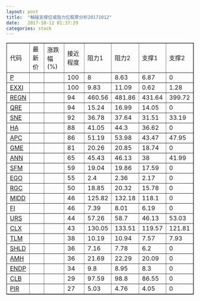 ```yaml
---
layout: post
title:  "触碰支撑位或阻力位股票分析20171012"
date:   2017-10-12 01:37:29
categories: stock
---
```

<script type="text/javascript">
var stockList = []
stockList.push('gb_p');
stockList.push('gb_exxi');
stockList.push('gb_regn');
stockList.push('gb_qre');
stockList.push('gb_sne');
stockList.push('gb_ha');
stockList.push('gb_apc');
stockList.push('gb_gme');
stockList.push('gb_ann');
stockList.push('gb_sfm');
stockList.push('gb_ego');
stockList.push('gb_rgc');
stockList.push('gb_midd');
stockList.push('gb_fi');
stockList.push('gb_urs');
stockList.push('gb_clx');
stockList.push('gb_tlm');
stockList.push('gb_shld');
stockList.push('gb_amh');
stockList.push('gb_endp');
stockList.push('gb_clb');
stockList.push('gb_pir');
</script>
<table border="1">
 <tr>
 <td>代码</td>
 <td>最新价</td>
 <td>涨跌幅(%)</td>
 <td>接近程度</td>
 <td>阻力1</td>
 <td>阻力2</td>
 <td>支撑1</td>
 <td>支撑2</td>
</tr>
  <tr id="p" class="red">
  <td><a href="http://stock.finance.sina.com.cn/usstock/quotes/P.html" target="_blank">P</a></td><td></td><td></td><td>100</td><td>8</td><td>8.63</td><td>6.87</td><td>0</td></tr>
  <tr id="exxi" class="red">
  <td><a href="http://stock.finance.sina.com.cn/usstock/quotes/EXXI.html" target="_blank">EXXI</a></td><td></td><td></td><td>100</td><td>9.83</td><td>11.09</td><td>0.62</td><td>1.28</td></tr>
  <tr id="regn" class="red">
  <td><a href="http://stock.finance.sina.com.cn/usstock/quotes/REGN.html" target="_blank">REGN</a></td><td></td><td></td><td>94</td><td>460.56</td><td>481.86</td><td>431.64</td><td>399.72</td></tr>
  <tr id="qre" class="red">
  <td><a href="http://stock.finance.sina.com.cn/usstock/quotes/QRE.html" target="_blank">QRE</a></td><td></td><td></td><td>94</td><td>15.24</td><td>16.99</td><td>14.05</td><td>0</td></tr>
  <tr id="sne" class="red">
  <td><a href="http://stock.finance.sina.com.cn/usstock/quotes/SNE.html" target="_blank">SNE</a></td><td></td><td></td><td>92</td><td>36.78</td><td>37.64</td><td>31.51</td><td>33.19</td></tr>
  <tr id="ha" class="red">
  <td><a href="http://stock.finance.sina.com.cn/usstock/quotes/HA.html" target="_blank">HA</a></td><td></td><td></td><td>88</td><td>41.05</td><td>44.3</td><td>36.62</td><td>0</td></tr>
  <tr id="apc" class="green">
  <td><a href="http://stock.finance.sina.com.cn/usstock/quotes/APC.html" target="_blank">APC</a></td><td></td><td></td><td>86</td><td>51.19</td><td>53.98</td><td>43.47</td><td>47.95</td></tr>
  <tr id="gme" class="red">
  <td><a href="http://stock.finance.sina.com.cn/usstock/quotes/GME.html" target="_blank">GME</a></td><td></td><td></td><td>81</td><td>20.26</td><td>20.85</td><td>18.74</td><td>0</td></tr>
  <tr id="ann" class="red">
  <td><a href="http://stock.finance.sina.com.cn/usstock/quotes/ANN.html" target="_blank">ANN</a></td><td></td><td></td><td>65</td><td>45.43</td><td>46.13</td><td>38</td><td>41.99</td></tr>
  <tr id="sfm" class="red">
  <td><a href="http://stock.finance.sina.com.cn/usstock/quotes/SFM.html" target="_blank">SFM</a></td><td></td><td></td><td>59</td><td>19.04</td><td>19.86</td><td>17.59</td><td>0</td></tr>
  <tr id="ego" class="green">
  <td><a href="http://stock.finance.sina.com.cn/usstock/quotes/EGO.html" target="_blank">EGO</a></td><td></td><td></td><td>55</td><td>2.4</td><td>2.36</td><td>2.17</td><td>0</td></tr>
  <tr id="rgc" class="green">
  <td><a href="http://stock.finance.sina.com.cn/usstock/quotes/RGC.html" target="_blank">RGC</a></td><td></td><td></td><td>50</td><td>18.85</td><td>20.32</td><td>15.78</td><td>0</td></tr>
  <tr id="midd" class="red">
  <td><a href="http://stock.finance.sina.com.cn/usstock/quotes/MIDD.html" target="_blank">MIDD</a></td><td></td><td></td><td>46</td><td>125.82</td><td>132.18</td><td>118.1</td><td>0</td></tr>
  <tr id="fi" class="red">
  <td><a href="http://stock.finance.sina.com.cn/usstock/quotes/FI.html" target="_blank">FI</a></td><td></td><td></td><td>46</td><td>7.39</td><td>8.01</td><td>6.19</td><td>0</td></tr>
  <tr id="urs" class="green">
  <td><a href="http://stock.finance.sina.com.cn/usstock/quotes/URS.html" target="_blank">URS</a></td><td></td><td></td><td>44</td><td>57.26</td><td>58.7</td><td>46.13</td><td>53.03</td></tr>
  <tr id="clx" class="green">
  <td><a href="http://stock.finance.sina.com.cn/usstock/quotes/CLX.html" target="_blank">CLX</a></td><td></td><td></td><td>43</td><td>130.05</td><td>133.51</td><td>119.57</td><td>121.81</td></tr>
  <tr id="tlm" class="green">
  <td><a href="http://stock.finance.sina.com.cn/usstock/quotes/TLM.html" target="_blank">TLM</a></td><td></td><td></td><td>38</td><td>10.19</td><td>10.94</td><td>7.57</td><td>7.93</td></tr>
  <tr id="shld" class="green">
  <td><a href="http://stock.finance.sina.com.cn/usstock/quotes/SHLD.html" target="_blank">SHLD</a></td><td></td><td></td><td>36</td><td>7.16</td><td>7.78</td><td>6.2</td><td>0</td></tr>
  <tr id="amh" class="green">
  <td><a href="http://stock.finance.sina.com.cn/usstock/quotes/AMH.html" target="_blank">AMH</a></td><td></td><td></td><td>36</td><td>21.69</td><td>22.29</td><td>20.09</td><td>0</td></tr>
  <tr id="endp" class="green">
  <td><a href="http://stock.finance.sina.com.cn/usstock/quotes/ENDP.html" target="_blank">ENDP</a></td><td></td><td></td><td>34</td><td>9.8</td><td>8.95</td><td>8.3</td><td>0</td></tr>
  <tr id="clb" class="red">
  <td><a href="http://stock.finance.sina.com.cn/usstock/quotes/CLB.html" target="_blank">CLB</a></td><td></td><td></td><td>29</td><td>97.59</td><td>98.8</td><td>86.55</td><td>0</td></tr>
  <tr id="pir" class="green">
  <td><a href="http://stock.finance.sina.com.cn/usstock/quotes/PIR.html" target="_blank">PIR</a></td><td></td><td></td><td>27</td><td>5.03</td><td>4.76</td><td>4.05</td><td>0</td></tr>
</table>
